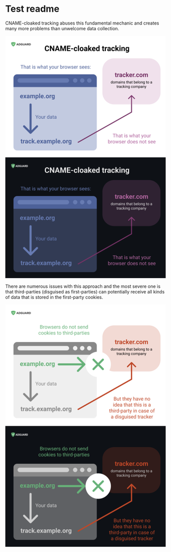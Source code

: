 # Test readme

CNAME-cloaked tracking abuses this fundamental mechanic and creates many more problems than unwelcome data collection.

![readme-img-light-1]![readme-img-dark-1]

There are numerous issues with this approach and the most severe one is that third-parties (disguised as first-parties)
can potentially receive all kinds of data that is stored in the first-party cookies.

![readme-img-light-2]![readme-img-dark-2]

[readme-img-dark-1]: ./readme-dark-1.png#gh-dark-mode-only
[readme-img-light-1]: ./readme-light-1.png#gh-light-mode-only
[readme-img-dark-2]: ./readme-dark-2.png#gh-dark-mode-only
[readme-img-light-2]: ./readme-light-2.png#gh-light-mode-only
